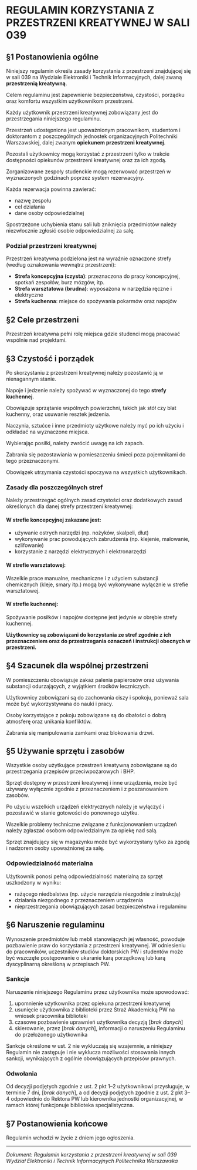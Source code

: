 # REGULAMIN KORZYSTANIA Z PRZESTRZENI KREATYWNEJ W SALI 039

## §1 Postanowienia ogólne

Niniejszy regulamin określa zasady korzystania z przestrzeni znajdującej się w sali 039 na Wydziale Elektroniki i Technik Informacyjnych, dalej zwaną **przestrzenią kreatywną**.

Celem regulaminu jest zapewnienie bezpieczeństwa, czystości, porządku oraz komfortu wszystkim użytkownikom przestrzeni.

Każdy użytkownik przestrzeni kreatywnej zobowiązany jest do przestrzegania niniejszego regulaminu.

Przestrzeń udostępniona jest upoważnionym pracownikom, studentom i doktorantom z poszczególnych jednostek organizacyjnych Politechniki Warszawskiej, dalej zwanym **opiekunem przestrzeni kreatywnej**.

Pozostali użytkownicy mogą korzystać z przestrzeni tylko w trakcie dostępności opiekunów przestrzeni kreatywnej oraz za ich zgodą.

Zorganizowane zespoły studenckie mogą rezerwować przestrzeń w wyznaczonych godzinach poprzez system rezerwacyjny.

Każda rezerwacja powinna zawierać:

- nazwę zespołu
- cel działania
- dane osoby odpowiedzialnej

Spostrzeżone uchybienia stanu sali lub zniknięcia przedmiotów należy niezwłocznie zgłosić osobie odpowiedzialnej za salę.

### Podział przestrzeni kreatywnej

Przestrzeń kreatywna podzielona jest na wyraźnie oznaczone strefy (według oznakowania wewnątrz przestrzeni):

- **Strefa koncepcyjna (czysta)**: przeznaczona do pracy koncepcyjnej, spotkań zespołów, burz mózgów, itp.
- **Strefa warsztatowa (brudna)**: wyposażona w narzędzia ręczne i elektryczne
- **Strefa kuchenna**: miejsce do spożywania pokarmów oraz napojów

## §2 Cele przestrzeni

Przestrzeń kreatywna pełni rolę miejsca gdzie studenci mogą pracować wspólnie nad projektami.

## §3 Czystość i porządek

Po skorzystaniu z przestrzeni kreatywnej należy pozostawić ją w nienagannym stanie.

Napoje i jedzenie należy spożywać w wyznaczonej do tego **strefy kuchennej**.

Obowiązuje sprzątanie wspólnych powierzchni, takich jak stół czy blat kuchenny, oraz usuwanie resztek jedzenia.

Naczynia, sztućce i inne przedmioty użytkowe należy myć po ich użyciu i odkładać na wyznaczone miejsca.

Wybierając posiłki, należy zwrócić uwagę na ich zapach.

Zabrania się pozostawiania w pomieszczeniu śmieci poza pojemnikami do tego przeznaczonymi.

Obowiązek utrzymania czystości spoczywa na wszystkich użytkownikach.

### Zasady dla poszczególnych stref

Należy przestrzegać ogólnych zasad czystości oraz dodatkowych zasad określonych dla danej strefy przestrzeni kreatywnej:

#### W strefie koncepcyjnej zakazane jest:

- używanie ostrych narzędzi (np. nożyków, skalpeli, dłut)
- wykonywanie prac powodujących zabrudzenia (np. klejenie, malowanie, szlifowanie)
- korzystanie z narzędzi elektrycznych i elektronarzędzi

#### W strefie warsztatowej:

Wszelkie prace manualne, mechaniczne i z użyciem substancji chemicznych (kleje, smary itp.) mogą być wykonywane wyłącznie w strefie warsztatowej.

#### W strefie kuchennej:

Spożywanie posiłków i napojów dostępne jest jedynie w obrębie strefy kuchennej.

**Użytkownicy są zobowiązani do korzystania ze stref zgodnie z ich przeznaczeniem oraz do przestrzegania oznaczeń i instrukcji obecnych w przestrzeni.**

## §4 Szacunek dla wspólnej przestrzeni

W pomieszczeniu obowiązuje zakaz palenia papierosów oraz używania substancji odurzających, z wyjątkiem środków leczniczych.

Użytkownicy zobowiązani są do zachowania ciszy i spokoju, ponieważ sala może być wykorzystywana do nauki i pracy.

Osoby korzystające z pokoju zobowiązane są do dbałości o dobrą atmosferę oraz unikania konfliktów.

Zabrania się manipulowania zamkami oraz blokowania drzwi.

## §5 Używanie sprzętu i zasobów

Wszystkie osoby użytkujące przestrzeń kreatywną zobowiązane są do przestrzegania przepisów przeciwpożarowych i BHP.

Sprzęt dostępny w przestrzeni kreatywnej i inne urządzenia, może być używany wyłącznie zgodnie z przeznaczeniem i z poszanowaniem zasobów.

Po użyciu wszelkich urządzeń elektrycznych należy je wyłączyć i pozostawić w stanie gotowości do ponownego użytku.

Wszelkie problemy techniczne związane z funkcjonowaniem urządzeń należy zgłaszać osobom odpowiedzialnym za opiekę nad salą.

Sprzęt znajdujący się w magazynku może być wykorzystany tylko za zgodą i nadzorem osoby upoważnionej za salę.

### Odpowiedzialność materialna

Użytkownik ponosi pełną odpowiedzialność materialną za sprzęt uszkodzony w wyniku:

- rażącego niedbalstwa (np. użycie narzędzia niezgodnie z instrukcją)
- działania niezgodnego z przeznaczeniem urządzenia
- nieprzestrzegania obowiązujących zasad bezpieczeństwa i regulaminu

## §6 Naruszenie regulaminu

Wynoszenie przedmiotów lub mebli stanowiących jej własność, powoduje pozbawienie praw do korzystania z przestrzeni kreatywnej. W odniesieniu do pracowników, uczestników studiów doktorskich PW i studentów może być wszczęte postępowanie o ukaranie karą porządkową lub karą dyscyplinarną określoną w przepisach PW.

### Sankcje

Naruszenie niniejszego Regulaminu przez użytkownika może spowodować:

1. upomnienie użytkownika przez opiekuna przestrzeni kreatywnej
2. usunięcie użytkownika z biblioteki przez Straż Akademicką PW na wniosek pracownika biblioteki
3. czasowe pozbawienie uprawnień użytkownika decyzją [_brak danych_]
4. skierowanie, przez [_brak danych_], informacji o naruszeniu Regulaminu do przełożonego użytkownika

Sankcje określone w ust. 2 nie wykluczają się wzajemnie, a niniejszy Regulamin nie zastępuje i nie wyklucza możliwości stosowania innych sankcji, wynikających z ogólnie obowiązujących przepisów prawnych.

### Odwołania

Od decyzji podjętych zgodnie z ust. 2 pkt 1–2 użytkownikowi przysługuje, w terminie 7 dni, [_brak danych_], a od decyzji podjętych zgodnie z ust. 2 pkt 3–4 odpowiednio do Rektora PW lub kierownika jednostki organizacyjnej, w ramach której funkcjonuje biblioteka specjalistyczna.

## §7 Postanowienia końcowe

Regulamin wchodzi w życie z dniem jego ogłoszenia.

---

_Dokument: Regulamin korzystania z przestrzeni kreatywnej w sali 039_
_Wydział Elektroniki i Technik Informacyjnych_
_Politechnika Warszawska_
